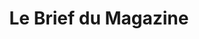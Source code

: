 ---
layout: note_index
title: Le Brief du Magazine
permalink: /notes/
intro: Les meilleurs actus, lectures, showcases et ressources du jour pour les webdesigners et les développeurs.
bgimgheader: true
text-twtr: Test
---